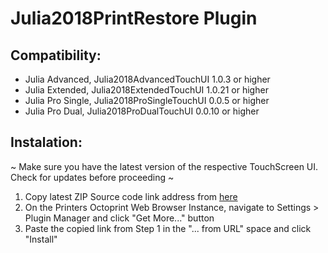 # Julia2018PrintRestore Plugin

## Compatibility:
* Julia Advanced, Julia2018AdvancedTouchUI 1.0.3 or higher
* Julia Extended, Julia2018ExtendedTouchUI 1.0.21 or higher
* Julia Pro Single, Julia2018ProSingleTouchUI 0.0.5 or higher
* Julia Pro Dual, Julia2018ProDualTouchUI 0.0.10 or higher

## Instalation:
~ Make sure you have the latest version of the respective TouchScreen UI. Check for updates before proceeding ~

1. Copy latest ZIP Source code link address from [here](https://github.com/FracktalWorks/Julia2018PrintRestore/releases)
2. On the Printers Octoprint Web Browser Instance, navigate to Settings > Plugin Manager and click "Get More..." button
3. Paste the copied link from Step 1 in the "... from URL" space and click "Install"
